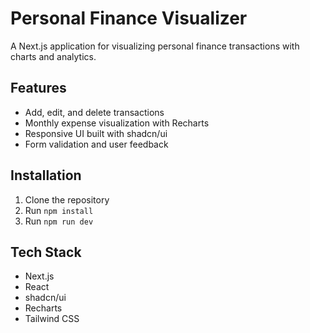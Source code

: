 # Personal Finance Visualizer

A Next.js application for visualizing personal finance transactions with charts and analytics.

## Features
- Add, edit, and delete transactions
- Monthly expense visualization with Recharts
- Responsive UI built with shadcn/ui
- Form validation and user feedback

## Installation
1. Clone the repository
2. Run `npm install`
3. Run `npm run dev`

## Tech Stack
- Next.js
- React
- shadcn/ui
- Recharts
- Tailwind CSS
